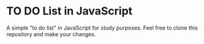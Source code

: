 # TO DO List in JavaScript

A simple "to do list" in JavaScript for study purposes.
Feel free to clone this repository and make your changes.
